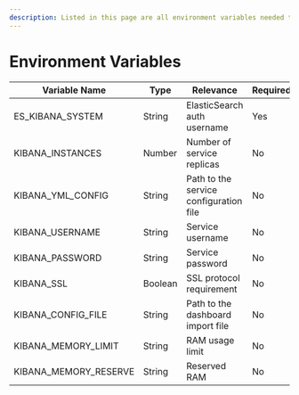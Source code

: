 ```yaml
---
description: Listed in this page are all environment variables needed to run Kibana.
---
```


# Environment Variables

<table><thead><tr><th width="263">Variable Name</th><th width="96">Type</th><th width="171">Relevance</th><th width="102">Required</th><th>Default</th></tr></thead><tbody><tr><td>ES_KIBANA<em>_</em>SYSTEM</td><td>String</td><td>ElasticSearch auth username</td><td>Yes</td><td></td></tr><tr><td>KIBANA_INSTANCES</td><td>Number</td><td>Number of service replicas </td><td>No</td><td>1</td></tr><tr><td>KIBANA_YML<em>_</em>CONFIG</td><td>String</td><td>Path to the service configuration file</td><td>No</td><td>kibana-kibana.yml </td></tr><tr><td>KIBANA_USERNAME</td><td>String</td><td>Service username</td><td>No</td><td>elastic</td></tr><tr><td>KIBANA_PASSWORD</td><td>String</td><td>Service password</td><td>No</td><td>dev_password_only</td></tr><tr><td>KIBANA_SSL</td><td>Boolean</td><td>SSL protocol requirement</td><td>No</td><td>True</td></tr><tr><td>KIBANA_CONFIG<em>_</em>FILE</td><td>String</td><td>Path to the dashboard import file</td><td>No</td><td>kibana-export.ndjson</td></tr><tr><td>KIBANA_MEMORY<em>_</em>LIMIT</td><td>String</td><td>RAM usage limit</td><td>No</td><td>3G</td></tr><tr><td>KIBANA_MEMORY<em>_</em>RESERVE</td><td>String</td><td>Reserved RAM</td><td>No</td><td>500M</td></tr></tbody></table>
